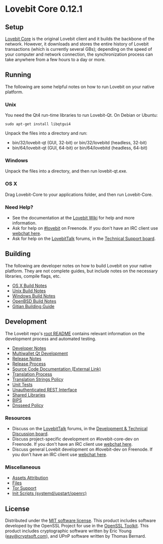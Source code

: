 Lovebit Core 0.12.1
=====================

Setup
---------------------
[Lovebit Core](http://lovebit.org/en/download) is the original Lovebit client and it builds the backbone of the network. However, it downloads and stores the entire history of Lovebit transactions (which is currently several GBs); depending on the speed of your computer and network connection, the synchronization process can take anywhere from a few hours to a day or more.

Running
---------------------
The following are some helpful notes on how to run Lovebit on your native platform.

### Unix

You need the Qt4 run-time libraries to run Lovebit-Qt. On Debian or Ubuntu:

	sudo apt-get install libqtgui4

Unpack the files into a directory and run:

- bin/32/lovebit-qt (GUI, 32-bit) or bin/32/lovebitd (headless, 32-bit)
- bin/64/lovebit-qt (GUI, 64-bit) or bin/64/lovebitd (headless, 64-bit)



### Windows

Unpack the files into a directory, and then run lovebit-qt.exe.

### OS X

Drag Lovebit-Core to your applications folder, and then run Lovebit-Core.

### Need Help?

* See the documentation at the [Lovebit Wiki](https://en.lovebit.it/wiki/Main_Page)
for help and more information.
* Ask for help on [#lovebit](http://webchat.freenode.net?channels=lovebit) on Freenode. If you don't have an IRC client use [webchat here](http://webchat.freenode.net?channels=lovebit).
* Ask for help on the [LovebitTalk](https://lovebittalk.org/) forums, in the [Technical Support board](https://lovebittalk.org/index.php?board=4.0).

Building
---------------------
The following are developer notes on how to build Lovebit on your native platform. They are not complete guides, but include notes on the necessary libraries, compile flags, etc.

- [OS X Build Notes](build-osx.md)
- [Unix Build Notes](build-unix.md)
- [Windows Build Notes](build-windows.md)
- [OpenBSD Build Notes](build-openbsd.md)
- [Gitian Building Guide](gitian-building.md)

Development
---------------------
The Lovebit repo's [root README](/README.md) contains relevant information on the development process and automated testing.

- [Developer Notes](developer-notes.md)
- [Multiwallet Qt Development](multiwallet-qt.md)
- [Release Notes](release-notes.md)
- [Release Process](release-process.md)
- [Source Code Documentation (External Link)](https://dev.visucore.com/lovebit/doxygen/)
- [Translation Process](translation_process.md)
- [Translation Strings Policy](translation_strings_policy.md)
- [Unit Tests](unit-tests.md)
- [Unauthenticated REST Interface](REST-interface.md)
- [Shared Libraries](shared-libraries.md)
- [BIPS](bips.md)
- [Dnsseed Policy](dnsseed-policy.md)

### Resources
* Discuss on the [LovebitTalk](https://lovebittalk.org/) forums, in the [Development & Technical Discussion board](https://lovebittalk.org/index.php?board=6.0).
* Discuss project-specific development on #lovebit-core-dev on Freenode. If you don't have an IRC client use [webchat here](http://webchat.freenode.net/?channels=lovebit-core-dev).
* Discuss general Lovebit development on #lovebit-dev on Freenode. If you don't have an IRC client use [webchat here](http://webchat.freenode.net/?channels=lovebit-dev).

### Miscellaneous
- [Assets Attribution](assets-attribution.md)
- [Files](files.md)
- [Tor Support](tor.md)
- [Init Scripts (systemd/upstart/openrc)](init.md)

License
---------------------
Distributed under the [MIT software license](http://www.opensource.org/licenses/mit-license.php).
This product includes software developed by the OpenSSL Project for use in the [OpenSSL Toolkit](https://www.openssl.org/). This product includes
cryptographic software written by Eric Young ([eay@cryptsoft.com](mailto:eay@cryptsoft.com)), and UPnP software written by Thomas Bernard.
